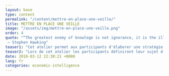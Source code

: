 ```yaml
---
layout: base
type: content
permalink: "/content/mettre-en-place-une-veille/"
title: METTRE EN PLACE UNE VEILLE
image: "/assets/img/mettre-en-place-une-veille.png"
order: 4
quote: "“The greatest enemy of knowlege is not ignorance, it is the illusion of knowledge.”
 – Stephen Hawking"
teaser1: "Cet atelier permet aux participants d'élaborer une stratégie de veille, que cela concerne la veille stratégique, concurrentielle, technologique, juridique, ou autres."
teaser2: "Lors de cet atelier les participants définiront leur sujet d’étude, qualifieront leurs sources, trouveront l’outil de veille adapté à leur besoin et à leur budget. De façon à anticiper les évolutions de leur environnement."
date: 2018-03-12 22:30:21 +0000
lang: fr
categories: economic-intelligence
---
```

